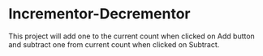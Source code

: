 # Incrementor-Decrementor
This project will add one to the current count when clicked on Add button and subtract one from current count when clicked on Subtract.
